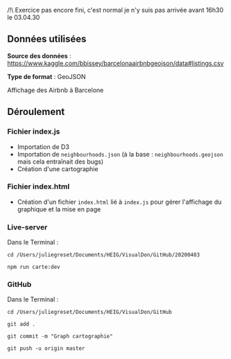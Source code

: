 /!\ Exercice pas encore fini, c'est normal je n'y suis pas arrivée avant 16h30 le 03.04.30

## Données utilisées

**Source des données** : https://www.kaggle.com/bbissey/barcelonaairbnbgeojson/data#listings.csv

**Type de format** : GeoJSON

Affichage des Airbnb à Barcelone

## Déroulement

### Fichier index.js

- Importation de D3
- Importation de `neighbourhoods.json` (à la base : `neighbourhoods.geojson` mais cela entraînait des bugs)
- Création d'une cartographie

### Fichier index.html

- Création d'un fichier `index.html` lié à `index.js` pour gérer l'affichage du graphique et la mise en page

### Live-server

Dans le Terminal :

`cd /Users/juliegreset/Documents/HEIG/VisualDon/GitHub/20200403`

`npm run carte:dev`

### GitHub

Dans le Terminal :

`cd /Users/juliegreset/Documents/HEIG/VisualDon/GitHub` 

`git add .`

`git commit -m "Graph cartographie"`

`git push -u origin master`